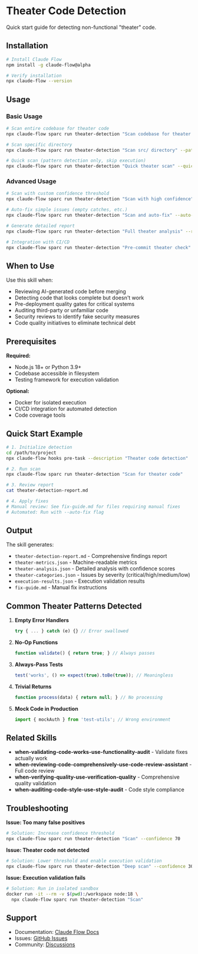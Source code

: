 # Theater Code Detection

Quick start guide for detecting non-functional "theater" code.

## Installation

```bash
# Install Claude Flow
npm install -g claude-flow@alpha

# Verify installation
npx claude-flow --version
```

## Usage

### Basic Usage

```bash
# Scan entire codebase for theater code
npx claude-flow sparc run theater-detection "Scan codebase for theater patterns"

# Scan specific directory
npx claude-flow sparc run theater-detection "Scan src/ directory" --path src/

# Quick scan (pattern detection only, skip execution)
npx claude-flow sparc run theater-detection "Quick theater scan" --quick
```

### Advanced Usage

```bash
# Scan with custom confidence threshold
npx claude-flow sparc run theater-detection "Scan with high confidence" --confidence 80

# Auto-fix simple issues (empty catches, etc.)
npx claude-flow sparc run theater-detection "Scan and auto-fix" --auto-fix

# Generate detailed report
npx claude-flow sparc run theater-detection "Full theater analysis" --report detailed

# Integration with CI/CD
npx claude-flow sparc run theater-detection "Pre-commit theater check" --fail-on-critical
```

## When to Use

Use this skill when:
- Reviewing AI-generated code before merging
- Detecting code that looks complete but doesn't work
- Pre-deployment quality gates for critical systems
- Auditing third-party or unfamiliar code
- Security reviews to identify fake security measures
- Code quality initiatives to eliminate technical debt

## Prerequisites

**Required:**
- Node.js 18+ or Python 3.9+
- Codebase accessible in filesystem
- Testing framework for execution validation

**Optional:**
- Docker for isolated execution
- CI/CD integration for automated detection
- Code coverage tools

## Quick Start Example

```bash
# 1. Initialize detection
cd /path/to/project
npx claude-flow hooks pre-task --description "Theater code detection"

# 2. Run scan
npx claude-flow sparc run theater-detection "Scan for theater code"

# 3. Review report
cat theater-detection-report.md

# 4. Apply fixes
# Manual review: See fix-guide.md for files requiring manual fixes
# Automated: Run with --auto-fix flag
```

## Output

The skill generates:
- `theater-detection-report.md` - Comprehensive findings report
- `theater-metrics.json` - Machine-readable metrics
- `theater-analysis.json` - Detailed analysis with confidence scores
- `theater-categories.json` - Issues by severity (critical/high/medium/low)
- `execution-results.json` - Execution validation results
- `fix-guide.md` - Manual fix instructions

## Common Theater Patterns Detected

1. **Empty Error Handlers**
   ```javascript
   try { ... } catch (e) {} // Error swallowed
   ```

2. **No-Op Functions**
   ```javascript
   function validate() { return true; } // Always passes
   ```

3. **Always-Pass Tests**
   ```javascript
   test('works', () => expect(true).toBe(true)); // Meaningless
   ```

4. **Trivial Returns**
   ```javascript
   function process(data) { return null; } // No processing
   ```

5. **Mock Code in Production**
   ```javascript
   import { mockAuth } from 'test-utils'; // Wrong environment
   ```

## Related Skills

- **when-validating-code-works-use-functionality-audit** - Validate fixes actually work
- **when-reviewing-code-comprehensively-use-code-review-assistant** - Full code review
- **when-verifying-quality-use-verification-quality** - Comprehensive quality validation
- **when-auditing-code-style-use-style-audit** - Code style compliance

## Troubleshooting

**Issue: Too many false positives**
```bash
# Solution: Increase confidence threshold
npx claude-flow sparc run theater-detection "Scan" --confidence 70
```

**Issue: Theater code not detected**
```bash
# Solution: Lower threshold and enable execution validation
npx claude-flow sparc run theater-detection "Deep scan" --confidence 30 --execute-all
```

**Issue: Execution validation fails**
```bash
# Solution: Run in isolated sandbox
docker run -it --rm -v $(pwd):/workspace node:18 \
  npx claude-flow sparc run theater-detection "Scan"
```

## Support

- Documentation: [Claude Flow Docs](https://github.com/ruvnet/claude-flow)
- Issues: [GitHub Issues](https://github.com/ruvnet/claude-flow/issues)
- Community: [Discussions](https://github.com/ruvnet/claude-flow/discussions)
